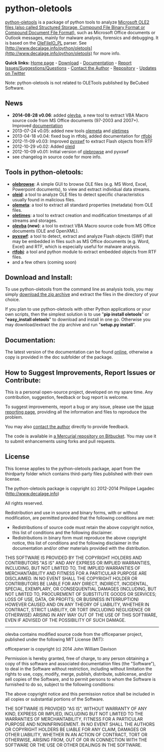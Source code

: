 python-oletools
===============

[python-oletools](http://www.decalage.info/python/oletools) is a package of python tools to analyze [Microsoft OLE2 files (also called Structured Storage, Compound File Binary Format or Compound Document File Format)](http://en.wikipedia.org/wiki/Compound_File_Binary_Format), such as Microsoft Office documents or Outlook messages, mainly for malware analysis, forensics and debugging. It is based on the [OleFileIO_PL](http://www.decalage.info/python/olefileio) parser. See [http://www.decalage.info/python/oletools](http://www.decalage.info/python/oletools) for more info.  

**Quick links:** [Home page](http://www.decalage.info/python/oletools) - [Download](https://bitbucket.org/decalage/oletools/downloads) - [Documentation](https://bitbucket.org/decalage/oletools/wiki) - [Report Issues/Suggestions/Questions](https://bitbucket.org/decalage/oletools/issues?status=new&status=open) - [Contact the Author](http://decalage.info/contact) - [Repository](https://bitbucket.org/decalage/oletools) - [Updates on Twitter](https://twitter.com/decalage2)

Note: python-oletools is not related to OLETools published by BeCubed Software.

News
----

- **2014-08-28 v0.06**: added [olevba](https://bitbucket.org/decalage/oletools/wiki/olevba), a new tool to extract VBA Macro source code from MS Office documents (97-2003 and 2007+). Improved [documentation](https://bitbucket.org/decalage/oletools/wiki)
- 2013-07-24 v0.05: added new tools [olemeta](https://bitbucket.org/decalage/oletools/wiki/olemeta) and [oletimes](https://bitbucket.org/decalage/oletools/wiki/oletimes)
- 2013-04-18 v0.04: fixed bug in rtfobj, added documentation for [rtfobj](https://bitbucket.org/decalage/oletools/wiki/rtfobj)
- 2012-11-09 v0.03: Improved [pyxswf](https://bitbucket.org/decalage/oletools/wiki/pyxswf) to extract Flash objects from RTF
- 2012-10-29 v0.02: Added [oleid](https://bitbucket.org/decalage/oletools/wiki/oleid)
- 2012-10-09 v0.01: Initial version of [olebrowse](https://bitbucket.org/decalage/oletools/wiki/olebrowse) and pyxswf
- see changelog in source code for more info.


Tools in python-oletools:
-------------------------

- **[olebrowse](https://bitbucket.org/decalage/oletools/wiki/olebrowse)**: A simple GUI to browse OLE files (e.g. MS Word, Excel, Powerpoint documents), to
  view and extract individual data streams.
- **[oleid](https://bitbucket.org/decalage/oletools/wiki/oleid)**: a tool to analyze OLE files to detect specific characteristics usually found in malicious files.
- **[olemeta](https://bitbucket.org/decalage/oletools/wiki/olemeta)**: a tool to extract all standard properties (metadata) from OLE files.
- **[oletimes](https://bitbucket.org/decalage/oletools/wiki/oletimes)**: a tool to extract creation and modification timestamps of all streams and storages.
- **[olevba](https://bitbucket.org/decalage/oletools/wiki/olevba) (new)**: a tool to extract VBA Macro source code from MS Office documents (OLE and OpenXML).
- **[pyxswf](https://bitbucket.org/decalage/oletools/wiki/pyxswf)**: a tool to detect, extract and analyze Flash objects (SWF) that may
  be embedded in files such as MS Office documents (e.g. Word, Excel) and RTF,
  which is especially useful for malware analysis.
- **[rtfobj](https://bitbucket.org/decalage/oletools/wiki/rtfobj)**: a tool and python module to extract embedded objects from RTF files.
- and a few others (coming soon)

Download and Install:
---------------------

To use python-oletools from the command line as analysis tools, you may simply [download the zip archive](https://bitbucket.org/decalage/oletools/downloads) and extract the files in the directory of your choice.

If you plan to use python-oletools with other Python applications or your own scripts, then the simplest solution is to use "**pip install oletools**" or "**easy_install oletools**" to download and install in one go. Otherwise you may download/extract the zip archive and run "**setup.py install**". 

Documentation:
--------------

The latest version of the documentation can be found [online](https://bitbucket.org/decalage/oletools/wiki), otherwise a copy is provided in the doc subfolder of the package.


How to Suggest Improvements, Report Issues or Contribute:
---------------------------------------------------------

This is a personal open-source project, developed on my spare time. Any contribution, suggestion, feedback or bug report is welcome.

To suggest improvements, report a bug or any issue, please use the [issue reporting page](https://bitbucket.org/decalage/olefileio_pl/issues?status=new&status=open), providing all the information and files to reproduce the problem. 

You may also [contact the author](http://decalage.info/contact) directly to provide feedback.

The code is available in [a Mercurial repository on Bitbucket](https://bitbucket.org/decalage/oletools). You may use it to submit enhancements using forks and pull requests.

License
-------

This license applies to the python-oletools package, apart from the thirdparty folder which contains third-party files published with their own license.

The python-oletools package is copyright (c) 2012-2014 Philippe Lagadec (http://www.decalage.info)

All rights reserved.

Redistribution and use in source and binary forms, with or without modification,
are permitted provided that the following conditions are met:

 * Redistributions of source code must retain the above copyright notice, this
   list of conditions and the following disclaimer.
 * Redistributions in binary form must reproduce the above copyright notice,
   this list of conditions and the following disclaimer in the documentation
   and/or other materials provided with the distribution.

THIS SOFTWARE IS PROVIDED BY THE COPYRIGHT HOLDERS AND CONTRIBUTORS "AS IS" AND
ANY EXPRESS OR IMPLIED WARRANTIES, INCLUDING, BUT NOT LIMITED TO, THE IMPLIED
WARRANTIES OF MERCHANTABILITY AND FITNESS FOR A PARTICULAR PURPOSE ARE
DISCLAIMED. IN NO EVENT SHALL THE COPYRIGHT HOLDER OR CONTRIBUTORS BE LIABLE
FOR ANY DIRECT, INDIRECT, INCIDENTAL, SPECIAL, EXEMPLARY, OR CONSEQUENTIAL
DAMAGES (INCLUDING, BUT NOT LIMITED TO, PROCUREMENT OF SUBSTITUTE GOODS OR
SERVICES; LOSS OF USE, DATA, OR PROFITS; OR BUSINESS INTERRUPTION) HOWEVER
CAUSED AND ON ANY THEORY OF LIABILITY, WHETHER IN CONTRACT, STRICT LIABILITY,
OR TORT (INCLUDING NEGLIGENCE OR OTHERWISE) ARISING IN ANY WAY OUT OF THE USE
OF THIS SOFTWARE, EVEN IF ADVISED OF THE POSSIBILITY OF SUCH DAMAGE.


----------

olevba contains modified source code from the officeparser project, published
under the following MIT License (MIT):

officeparser is copyright (c) 2014 John William Davison

Permission is hereby granted, free of charge, to any person obtaining a copy
of this software and associated documentation files (the "Software"), to deal
in the Software without restriction, including without limitation the rights
to use, copy, modify, merge, publish, distribute, sublicense, and/or sell
copies of the Software, and to permit persons to whom the Software is
furnished to do so, subject to the following conditions:

The above copyright notice and this permission notice shall be included in all
copies or substantial portions of the Software.

THE SOFTWARE IS PROVIDED "AS IS", WITHOUT WARRANTY OF ANY KIND, EXPRESS OR
IMPLIED, INCLUDING BUT NOT LIMITED TO THE WARRANTIES OF MERCHANTABILITY,
FITNESS FOR A PARTICULAR PURPOSE AND NONINFRINGEMENT. IN NO EVENT SHALL THE
AUTHORS OR COPYRIGHT HOLDERS BE LIABLE FOR ANY CLAIM, DAMAGES OR OTHER
LIABILITY, WHETHER IN AN ACTION OF CONTRACT, TORT OR OTHERWISE, ARISING FROM,
OUT OF OR IN CONNECTION WITH THE SOFTWARE OR THE USE OR OTHER DEALINGS IN THE
SOFTWARE.
